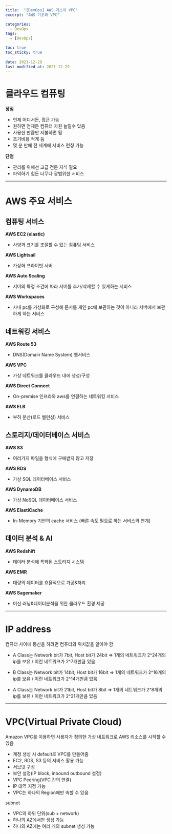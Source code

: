 ```yaml
---
title:  "[DevOps] AWS 기초와 VPC"
excerpt: "AWS 기초와 VPC"

categories:
  - DevOps
tags:
  - [DevOps]

toc: true
toc_sticky: true
 
date: 2021-12-29
last_modified_at: 2021-12-29
---
```

# 클라우드 컴퓨팅
__장점__
- 언제 어디서든, 접근 가능
- 원하면 언제든 컴퓨터 자원 늘릴수 있음
- 사용한 만큼만 지불하면 됨
- 초기비용 적게 듬
- 몇 분 만에 전 세계에 서비스 런칭 가능

__단점__
- 관리를 위해선 고급 전문 지식 필요
- 파악하기 힘든 너무나 광범위한 서비스  


---


  
# AWS 주요 서비스
## 컴퓨팅 서비스
__AWS EC2 (elastic)__
- 사양과 크기를 조절할 수 있는 컴퓨팅 서비스

__AWS Lightsail__
- 가상화 프라이빗 서버

__AWS Auto Scaling__
- 서버의 특정 조건에 따라 서버를 추가/삭제할 수 있게하는 서비스

__AWS Workspaces__
- 사내 pc를 가상화로 구성해 문서를 개인 pc에 보관하는 것이 아니라 서버에서 보관하게 하는 서비스


## 네트워킹 서비스
__AWS Route 53__
- DNS(Domain Name System) 웹서비스

__AWS VPC__
- 가상 네트워크를 클라우드 내에 생성/구성

__AWS Direct Connect__
- On-premise 인프라와 aws를 연결하는 네트워킹 서비스

__AWS ELB__
- 부하 분산(로드 밸런싱) 서비스

## 스토리지/데이터베이스 서비스
__AWS S3__
- 여러가지 파일을 형식에 구애받지 않고 저장

__AWS RDS__
- 가상 SQL 데이터베이스 서비스

__AWS DynamoDB__
- 가상 NoSQL 데이터베이스 서비스

__AWS ElastiCache__
- In-Memory 기반의 cache 서비스 (빠른 속도 필요로 하는 서비스와 연계)

## 데이터 분석 & AI
__AWS Redshift__
- 데이터 분석에 특화된 스토리지 시스템

__AWS EMR__
- 대량의 데이터를 효율적으로 가공&처리

__AWS Sagemaker__
- 머신 러닝&데이터분석을 위한 클라우드 환경 제공


---


# IP address
컴퓨터 사이에 통신을 하려면 컴퓨터의 위치값을 알아야 함
- A Class는 Network bit가 7bit, Host bit가 24bit
=> 1개의 네트워크가 2^24개의 ip를 보유 / 이런 네트워크가 2^7개만큼 있음

- B Class는 Network bit가 14bit, Host bit가 16bit
=> 1개의 네트워크가 2^16개의 ip를 보유 / 이런 네트워크가 2^14개만큼 있음

- A Class는 Network bit가 21bit, Host bit가 8bit
=> 1개의 네트워크가 2^8개의 ip를 보유 / 이런 네트워크가 2^21개만큼 있음


---


# VPC(Virtual Private Cloud)
Amazon VPC를 이용하면 사용자가 정의한 가상 네트워크로 AWS 리소스를 시작할 수 있음  
- 계정 생성 시 default로 VPC를 만들어줌
- EC2, RDS, S3 등의 서비스 활용 가능
- 서브넷 구성
- 보안 설정(IP block, inbound outbound 설정)
- VPC Peering(VPC 간의 연결)
- IP 대역 지정 가능
- VPC는 하나의 Region에만 속할 수 있음


subnet
- VPC의 하위 단위(sub + network)
- 하나의 AZ에서만 생성 가능
- 하나의 AZ에는 여러 개의 subnet 생성 가능